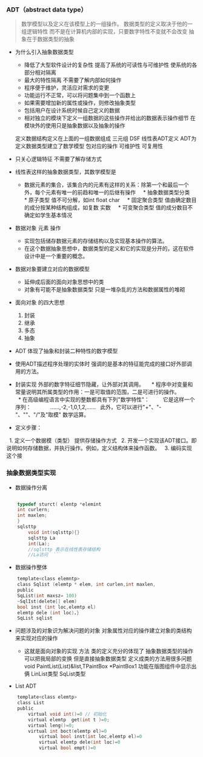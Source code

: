 ### ADT（abstract data type）
> 数学模型以及定义在该模型上的一组操作。
数据类型的定义取决于他的一组逻辑特性 而不是在计算机内部的实现，只要数字特性不变就不会改变
抽象在于数据类型的抽象

* 为什么引入抽象数据类型
	 * 降低了大型软件设计的复杂性  提高了系统的可读性与可维护性 使系统的各部分相对隔离
	 * 最大的特性隔离 不需要了解内部如何操作
	 * 程序便于维护，灵活应对需求的变更
	 * 功能运行不正常，可以将问题集中到一个函数上
	 * 如果需要增加新的属性或操作，则修改抽象类型  
	 * 包括用户在设计系统时候自己定义的数据
	 * 相对独立的模块下定义一组数据的这些操作并给出的数据表示操作细节 在模块外的使用只是抽象数据以及抽象的操作
	
	定义数据结构定义在上面的一组数据组成 三元组 DSF 
	 线性表ADT定义
  ADT为定义数据类型建立了数学模型 包对应的操作
	可维护性 可复用性

* 只关心逻辑特征 不需要了解存储方式
 * 线性表这样的抽象数据类型，其数学模型是
 	* 数据元素的集合，该集合内的元素有这样的关系：除第一个和最后一个外，每个元素有唯一的前趋和唯一的后继有操作
     * 抽象数据类型分类
     * 原子类型	值不可分解，如int float char
     * 固定聚合类型	值由确定数目的成分按某种结构组成，如复数 实数
     * 可变聚合类型	值的成分数目不确定如学生基本情况

* 数据对象 元素 操作
  * 实现包括储存数据元素的存储结构以及实现基本操作的算法。
  * 在这个数据抽象思想中，数据类型的定义和它的实现是分开的，这在软件设计中是一个重要的概念。
  
* 数据对象要建立对应的数据模型
  * 延伸成后面的面向对象思想中的类
  * 对象有可能不是抽象数据类型 只是一堆杂乱的方法和数据属性的堆砌

* 面向对象 的四大思想
  1. 封装
  2. 继承
  3. 多态
  4. 抽象

* ADT 体现了抽象和封装二种特性的数字模型
 * 使用ADT描述程序处理的实体时 强调的是基本的特征能完成的接口好外部调用的方法。
 * 封装实现 外部的数字特征细节隐藏，让外部对其调用。
     * 程序中对变量和常量说明其所属类型的作用：一是可取值的范围，二是可进行的操作。
　　     * 在高级编程语言中实现的整数都具有下列"数学特性"：
　　   它是这样一个序列：
　　  　……,-2,-1,0,1,2,……
   此外，它可以进行"+"、"-"、""、"/"及"取模" 数学运算。

* 定义步骤：

   1. 定义一个数据模（类型） 提供存储操作方式
   2. 开发一个实现该ADT接口。即说明如何存储数据，并执行操作。例如，定义结构体来操作函数。
   3. 编码实现这个接
			
### 抽象数据类型实现

* 数据操作分离

```c

	typedef sturct( elentp *elemint 
	int curlern;
	int maxlen;
	}
	sqlsttp 
		void int(sqlsttp){}
		sqlsttp La
		int(La); 
		//sqlsttp 表示在线性表存储结构
		//La访问	`` 
```


* 数据操作整体
```c
  	template<class elemntp>
  	class Sqlist (elemtp * elem, int curlen,int maxlen,
	public 
	SqList(int maxsz= 100)
	~SqlIst(delete[] elem)
	bool inst (int loc,elemtp el)
	elemtp dele (int loc)，}
	SqList sqlist
```


* 问题涉及的对象识为解决问题的对象 对象属性对应的操作建立对象的类结构 来实现对应的操作
   * 这就是面向对象的实现 方法 类的定义充分的体现了 抽象数据类型的操作 可以把我局部的变换
 	但是直接抽象数据类型 定义成类的方法用很多问题
	void PaintList(List<char>)&list,TPaintBox *PaintBox1
	功能在版图组件中显示出俩 LinList类型 SqList类型

	 
* List ADT
```c
	template<class elemtp>
	class List 
	public 
		virtual void int()=0 // 初始化
		virtual elemtp  get(int t )=0;
		virtual leng()=0;
		virtual int boct(elemtp el)=0
			virtual bool inst(int loc,elemtp el)=0
			virtual elemtp dele(int loc)=0
			virtual bool empt()=0
```




